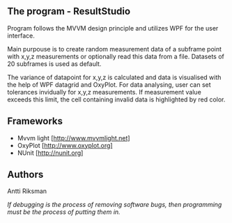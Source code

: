 ## The program - ResultStudio
Program follows the MVVM design principle and utilizes WPF for the user interface.

Main purpouse is to create random measurement data of a subframe point with x,y,z measurements or optionally read this data from a file. Datasets of 20 subframes is used as default. 

The variance of datapoint for x,y,z is calculated and data is visualised with the help of WPF datagrid and OxyPlot. For data analysing, user can set tolerances invidually for x,y,z measurements. If measurement value exceeds this limit, the cell containing invalid data is highlighted by red color.

## Frameworks

- Mvvm light [http://www.mvvmlight.net]
- OxyPlot [http://www.oxyplot.org]
- NUnit [http://nunit.org]

## Authors
Antti Riksman

*If debugging is the process of removing software bugs, then programming must be the process of putting them in.*
